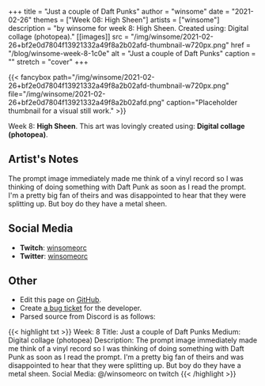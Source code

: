+++
title =       "Just a couple of Daft Punks"
author =      "winsome"
date =        "2021-02-26"
themes =      ["Week 08: High Sheen"]
artists =     ["winsome"]
description = "by winsome for week 8: High Sheen. Created using: Digital collage (photopea)."
[[images]]
      src = "/img/winsome/2021-02-26+bf2e0d7804f13921332a49f8a2b02afd-thumbnail-w720px.png"
      href = "/blog/winsome-week-8-1c0e"
      alt = "Just a couple of Daft Punks"
      caption = ""
      stretch = "cover"
+++

{{< fancybox path="/img/winsome/2021-02-26+bf2e0d7804f13921332a49f8a2b02afd-thumbnail-w720px.png" file="/img/winsome/2021-02-26+bf2e0d7804f13921332a49f8a2b02afd.png" caption="Placeholder thumbnail for a visual still work." >}}


Week 8: **High Sheen**. This art was lovingly created using: **Digital collage (photopea)**.

## Artist's Notes

The prompt image immediately made me think of a vinyl record so I was thinking of doing something with Daft Punk as soon as I read the prompt. I'm a pretty big fan of theirs and was disappointed to hear that they were splitting up. But boy do they have a metal sheen.

## Social Media

- **Twitch**: <a href='https://twitch.tv/winsomeorc' target='_blank'>winsomeorc</a>
- **Twitter**: <a href='https://twitter.com/winsomeorc' target='_blank'>winsomeorc</a>

## Other

- Edit this page on [GitHub](https://github.com/teaminkling/web-refresh/edit/main/content/blog/winsome-week-8-1c0e.md).
- Create [a bug ticket](https://github.com/teaminkling/web-refresh/issues/new?assignees=&labels=bug&template=problem-report.md&title=) for the developer.
- Parsed source from Discord is as follows:

{{< highlight txt >}}
Week: 8
Title: Just a couple of Daft Punks
Medium: Digital collage (photopea)
Description: The prompt image immediately made me think of a vinyl record so I was thinking of doing something with Daft Punk as soon as I read the prompt. I'm a pretty big fan of theirs and was disappointed to hear that they were splitting up. But boy do they have a metal sheen.
Social Media: @/winsomeorc on twitch
{{< /highlight >}}